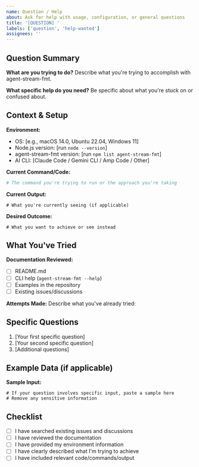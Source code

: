 ```yaml
---
name: Question / Help
about: Ask for help with usage, configuration, or general questions
title: '[QUESTION] '
labels: ['question', 'help-wanted']
assignees: ''
---
```


## Question Summary

**What are you trying to do?** Describe what you're trying to accomplish with agent-stream-fmt.

**What specific help do you need?** Be specific about what you're stuck on or confused about.

## Context & Setup

**Environment:**

- OS: [e.g., macOS 14.0, Ubuntu 22.04, Windows 11]
- Node.js version: [run `node --version`]
- agent-stream-fmt version: [run `npm list agent-stream-fmt`]
- AI CLI: [Claude Code / Gemini CLI / Amp Code / Other]

**Current Command/Code:**

```bash
# The command you're trying to run or the approach you're taking
```

**Current Output:**

```
# What you're currently seeing (if applicable)
```

**Desired Outcome:**

```
# What you want to achieve or see instead
```

## What You've Tried

**Documentation Reviewed:**

- [ ] README.md
- [ ] CLI help (`agent-stream-fmt --help`)
- [ ] Examples in the repository
- [ ] Existing issues/discussions

**Attempts Made:** Describe what you've already tried:

## Specific Questions

1. [Your first specific question]
2. [Your second specific question]
3. [Additional questions]

## Example Data (if applicable)

**Sample Input:**

```jsonl
# If your question involves specific input, paste a sample here
# Remove any sensitive information
```

## Checklist

- [ ] I have searched existing issues and discussions
- [ ] I have reviewed the documentation
- [ ] I have provided my environment information
- [ ] I have clearly described what I'm trying to achieve
- [ ] I have included relevant code/commands/output
